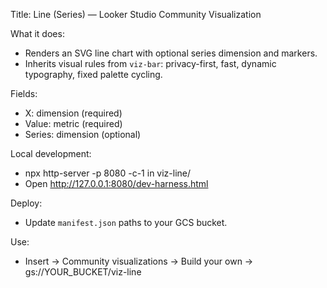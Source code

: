 Title: Line (Series) — Looker Studio Community Visualization

What it does:
- Renders an SVG line chart with optional series dimension and markers.
- Inherits visual rules from `viz-bar`: privacy-first, fast, dynamic typography, fixed palette cycling.

Fields:
- X: dimension (required)
- Value: metric (required)
- Series: dimension (optional)

Local development:
- npx http-server -p 8080 -c-1 in viz-line/
- Open http://127.0.0.1:8080/dev-harness.html

Deploy:
- Update `manifest.json` paths to your GCS bucket.

Use:
- Insert → Community visualizations → Build your own → gs://YOUR_BUCKET/viz-line



